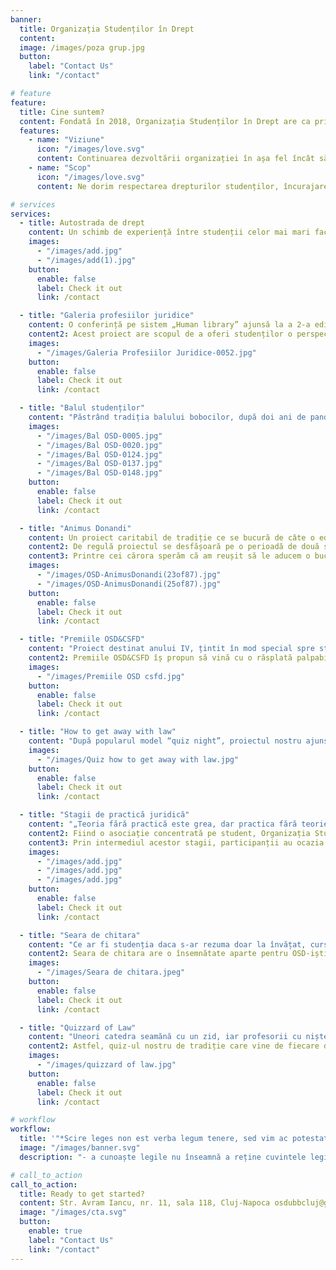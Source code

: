 ```yaml
---
banner:
  title: Organizația Studenților în Drept
  content:
  image: /images/poza grup.jpg
  button:
    label: "Contact Us"
    link: "/contact"

# feature
feature:
  title: Cine suntem?
  content: Fondată în 2018, Organizația Studenților în Drept are ca principal scop reprezentarea intereselor studenților de la Facultatea de Drept din cadrul Universității “Babeș-Bolyai” din Cluj-Napoca, și încurajarea implicării acestora în actul educațional, dar și în viața socială și culturală a comunității. Formată acum din aproxiamtiv 300 de voluntari activi, organizația noastră a cunoscut în cei 5 ani de activitate o creștere impresionantă în popularitatea, atât în rândul studenților clujeni cât și între studenții celelorlalte facultăți de drept din țară, în special în cadrul Consorțiului Hexagonului Facultăților de Drept.
  features:
    - name: "Viziune"
      icon: "/images/love.svg"
      content: Continuarea dezvoltării organizației în așa fel încât să devenim etalonul reprezentării studenților și drepturilor acestora.
    - name: "Scop"
      icon: "/images/love.svg"
      content: Ne dorim respectarea drepturilor studenților, încurajarea participării active la procesul educațional, crearea unui cadru de interacțiune socială, educațională și culturală, stabilirea unor relații de solidaritate și colaborare între membrii săi și organizarea de proiecte cu specific studențesc.

# services
services:
  - title: Autostrada de drept
    content: Un schimb de experiență între studenții celor mai mari facultăți de Drept din țara, Autostrada de Drept vine în ajutorul studentului pentru a-și forma o idee complexă și bazată pe doctrinele răspândite în toată țara și a se informa despre oportunitățile de practică, master și doctorat pe care le oferă celelalte centre universitare, formând totodată spiritul de colegialitate a viitorilor jurisiti. Cu peste 15 ediții și peste o sută de studenți implicați până acum în proiect, Autostrada de Drept este un proiect emblematic atât pentru noi dar și pentru facultățile și organizațiile partenere.
    images:
      - "/images/add.jpg"
      - "/images/add(1).jpg"
    button:
      enable: false
      label: Check it out
      link: /contact

  - title: "Galeria profesiilor juridice"
    content: O conferință pe sistem „Human library” ajunsă la a 2-a ediție, care a adunat până acum peste 60 de participanți, Galeria Profesiilor Juridice aduce în fața studenților profesii la care poate nu s-au gândit la începutul drumului lor, cum ar fi cea de practician în insolvență, executor judecătoresc, consilier parlamentar, notar public, consul și altele.
    content2: Acest proiect are scopul de a oferi studenților o perspectivă mai largă asupra oportunităților lor de viitor, dar și de a descoperi învăța direct din poveștile experților.
    images:
      - "/images/Galeria Profesiilor Juridice-0052.jpg"
    button:
      enable: false
      label: Check it out
      link: /contact

  - title: "Balul studenților"
    content: "Păstrând tradiția balului bobocilor, după doi ani de pandemie am simțit că și colegii din anii 2 și 3 merită experiența balului, așadar în 2022 am organizat „Balul Studenților”, oferind șansa de a participa la competiția de Miss și Mister colegilor noștri din primii 3 ani, dar și o petrecere demnă de povestit, presărată cu momente artistice și surprize."
    images:
      - "/images/Bal OSD-0005.jpg"
      - "/images/Bal OSD-0020.jpg"
      - "/images/Bal OSD-0124.jpg"
      - "/images/Bal OSD-0137.jpg"
      - "/images/Bal OSD-0148.jpg"
    button:
      enable: false
      label: Check it out
      link: /contact

  - title: "Animus Donandi"
    content: Un proiect caritabil de tradiție ce se bucură de câte o ediție pe semestru, Animus Donandi are ca principal scop să ne amintească că dorința de a dărui vine din interior și că putem aduce un zâmbet pe fețele celor nevoiași chiar și după sărbători.
    content2: De regulă proiectul se desfășoară pe o perioadă de două săptămâni și cuprinde numeroase activități precum seri de chitară, seri de film sau târguri de patiserie, urmând ca fondurile și produsele donate în cadrul acestor evenimente, dar și sumele adunate în cutiile amplasate în facultate și la parteneri să fie donate pentru a ajuta copiii aflați în situații dificile.
    content3: Printre cei cărora sperăm că am reușit să le aducem o bucurie se numără copiii internați la Spitalul de Pediatrie 2 secția Oncologie, Spitalul de Pediatrie 4 și secția de Neurologie sau cei de la centrul de plasament “Căsuța Bucuriei” și de la Centrul Eibi.
    images:
      - "/images/OSD-AnimusDonandi(23of87).jpg"
      - "/images/OSD-AnimusDonandi(25of87).jpg"
    button:
      enable: false
      label: Check it out
      link: /contact

  - title: "Premiile OSD&CSFD"
    content: "Proiect destinat anului IV, țintit în mod special spre studenții care, pe lângă munca academică, și-au ocupat timpul liber și cu activități de voluntariat, reprezentare studențească sau de dezvoltare a societății și nu numai, are ca scop premierea acestora și totodată motivarea noilor generații să se implice în activități de voluntariat sau de reprezentare."
    content2: Premiile OSD&CSFD îș propun să vină cu o răsplată palpabilă către studenți, un bonus pe lângă experiența acumulată și amintirile create prin implicarea civică pe perioada facultății.
    images:
      - "/images/Premiile OSD csfd.jpg"
    button:
      enable: false
      label: Check it out
      link: /contact

  - title: "How to get away with law"
    content: "După popularul model “quiz night”, proiectul nostru ajuns abia la cea de-a doua ediție, are ca scop testarea cunoștințelor juridice într-un cadru informal, aducând totuși un plus de motivație și competitivitate cu ajutorul premiilor puse în joc și a probelor gândite să scoată participanții din monotonie, probe din care, pot chiar dobândi și cunoștințe noi."
    images:
      - "/images/Quiz how to get away with law.jpg"
    button:
      enable: false
      label: Check it out
      link: /contact

  - title: "Stagii de practică juridică"
    content: "„Teoria fără practică este grea, dar practica fără teorie este criminală” - prof. univ. dr. av. Mihai Adrian Hotca"
    content2: Fiind o asociație concentrată pe student, Organizația Studențiilor în Drept Cluj-Napoca contrubuie la dezvoltarea profesională a tuturor studenților din cadrul Facultății de Drept UBB Cluj-Napoca prin organizarea anuală a unor stagii de practică juridică.
    content3: Prin intermediul acestor stagii, participanții au ocazia de a pune în practică toate cunoștiințele teoretice învățate, experimentând astfel dincolo de rigorile teoretice ale dreptului. Studenții au avut posibilitatea, în același timp, și de a se orienta către profesia juridică care li se potrivește cel mai bine. În acest sens, Organizația Studențiilor în Drept Cluj-Napoca a reușit să obțină stagii de practică atât la instanțele clujene, la instutuțiile publice cele mai importante, cât și la societăți de avocatură, notariat, birouriale executorilor judecătorești, societăți comerciale și nu numai.
    images:
      - "/images/add.jpg"
      - "/images/add.jpg"
      - "/images/add.jpg"
    button:
      enable: false
      label: Check it out
      link: /contact

  - title: "Seara de chitara"
    content: "Ce ar fi studenția daca s-ar rezuma doar la învățat, cursuri, seminare și examene? E o întrebare la care Organizația Studențiilor în Drept Cluj-Napoca nu știe răspunsul. Prin numeroasele evenimente organizate, OSD Cluj-Napoca face tot posibilul pentru a elimina rutina din viața studențească, seara de chitară fiind unul de renume al organizației."
    content2: Seara de chitara are o însemnătate aparte pentru OSD-iști, fiind un eveniment creat în jurul ideii de unitate și colegialitate. Pentru a reuni dimensiunea academică cu voia bună, studenții se strâng în incinta Facultății de Drept UBB Cluj-Napoca unde cântă, socializează și creează noi conexiuni. Trecând de la folk la rock, fiecare participant se va regăsi în această seară de poveste.
    images:
      - "/images/Seara de chitara.jpeg"
    button:
      enable: false
      label: Check it out
      link: /contact

  - title: "Quizzard of Law"
    content: "Uneori catedra seamănă cu un zid, iar profesorii cu niște vrăjitori care stau sus în turnurile lor de neatins, dar evenimentul “The Quizzard of Law” vine în ajutorul studenților să le reamintească faptul că și cei ce ne predau sunt oameni, cu vieți interesante, cu poftă de provocări și distracție, exact ca în studenție."
    content2: Astfel, quiz-ul nostru de tradiție care vine de fiecare dată cu întrebări variate și creative, aduce profesorii seminariști într-o postură nouă, cea de căpitan de echipă, iar studenții au șansa de a se cunoaște mai bine atât cu colegii cât și cu profesorii lor, încercând printre râsetele copioase să-și demonstreze și cunoștințele de cultură generală.
    images:
      - "/images/quizzard of law.jpg"
    button:
      enable: false
      label: Check it out
      link: /contact

# workflow
workflow:
  title: '"*Scire leges non est verba legum tenere, sed vim ac potestatem*”'
  image: "/images/banner.svg"
  description: "- a cunoaște legile nu înseamnă a reține cuvintele legii, ci forța și puterea lor."

# call_to_action
call_to_action:
  title: Ready to get started?
  content: Str. Avram Iancu, nr. 11, sala 118, Cluj-Napoca osdubbcluj@gmail.com
  image: "/images/cta.svg"
  button:
    enable: true
    label: "Contact Us"
    link: "/contact"
---
```

